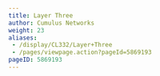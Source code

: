 ```yaml
---
title: Layer Three
author: Cumulus Networks
weight: 23
aliases:
 - /display/CL332/Layer+Three
 - /pages/viewpage.action?pageId=5869193
pageID: 5869193
---
```

